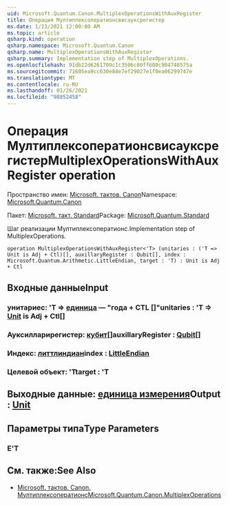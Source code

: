 ```yaml
---
uid: Microsoft.Quantum.Canon.MultiplexOperationsWithAuxRegister
title: Операция Мултиплексоператионсвисауксрегистер
ms.date: 1/23/2021 12:00:00 AM
ms.topic: article
qsharp.kind: operation
qsharp.namespace: Microsoft.Quantum.Canon
qsharp.name: MultiplexOperationsWithAuxRegister
qsharp.summary: Implementation step of MultiplexOperations.
ms.openlocfilehash: 91db22d6261709c1c3506c80ff600c904748575a
ms.sourcegitcommit: 71605ea9cc630e84e7ef29027e1f0ea06299747e
ms.translationtype: MT
ms.contentlocale: ru-RU
ms.lasthandoff: 01/26/2021
ms.locfileid: "98852458"
---
```

# <a name="multiplexoperationswithauxregister-operation"></a><span data-ttu-id="11adb-102">Операция Мултиплексоператионсвисауксрегистер</span><span class="sxs-lookup"><span data-stu-id="11adb-102">MultiplexOperationsWithAuxRegister operation</span></span>

<span data-ttu-id="11adb-103">Пространство имен: [Microsoft. тактов. Canon](xref:Microsoft.Quantum.Canon)</span><span class="sxs-lookup"><span data-stu-id="11adb-103">Namespace: [Microsoft.Quantum.Canon](xref:Microsoft.Quantum.Canon)</span></span>

<span data-ttu-id="11adb-104">Пакет: [Microsoft. такт. Standard](https://nuget.org/packages/Microsoft.Quantum.Standard)</span><span class="sxs-lookup"><span data-stu-id="11adb-104">Package: [Microsoft.Quantum.Standard](https://nuget.org/packages/Microsoft.Quantum.Standard)</span></span>


<span data-ttu-id="11adb-105">Шаг реализации Мултиплексоператионс.</span><span class="sxs-lookup"><span data-stu-id="11adb-105">Implementation step of MultiplexOperations.</span></span>

```qsharp
operation MultiplexOperationsWithAuxRegister<'T> (unitaries : ('T => Unit is Adj + Ctl)[], auxillaryRegister : Qubit[], index : Microsoft.Quantum.Arithmetic.LittleEndian, target : 'T) : Unit is Adj + Ctl
```


## <a name="input"></a><span data-ttu-id="11adb-106">Входные данные</span><span class="sxs-lookup"><span data-stu-id="11adb-106">Input</span></span>

### <a name="unitaries--t--unit--is-adj--ctl"></a><span data-ttu-id="11adb-107">унитариес: 'T => [единица](xref:microsoft.quantum.lang-ref.unit)  — "года + CTL []"</span><span class="sxs-lookup"><span data-stu-id="11adb-107">unitaries : 'T => [Unit](xref:microsoft.quantum.lang-ref.unit)  is Adj + Ctl[]</span></span>




### <a name="auxillaryregister--qubit"></a><span data-ttu-id="11adb-108">Ауксилларирегистер: [кубит](xref:microsoft.quantum.lang-ref.qubit)[]</span><span class="sxs-lookup"><span data-stu-id="11adb-108">auxillaryRegister : [Qubit](xref:microsoft.quantum.lang-ref.qubit)[]</span></span>




### <a name="index--littleendian"></a><span data-ttu-id="11adb-109">Индекс: [литтлиндиан](xref:Microsoft.Quantum.Arithmetic.LittleEndian)</span><span class="sxs-lookup"><span data-stu-id="11adb-109">index : [LittleEndian](xref:Microsoft.Quantum.Arithmetic.LittleEndian)</span></span>




### <a name="target--t"></a><span data-ttu-id="11adb-110">Целевой объект: 'T</span><span class="sxs-lookup"><span data-stu-id="11adb-110">target : 'T</span></span>





## <a name="output--unit"></a><span data-ttu-id="11adb-111">Выходные данные: [единица измерения](xref:microsoft.quantum.lang-ref.unit)</span><span class="sxs-lookup"><span data-stu-id="11adb-111">Output : [Unit](xref:microsoft.quantum.lang-ref.unit)</span></span>



## <a name="type-parameters"></a><span data-ttu-id="11adb-112">Параметры типа</span><span class="sxs-lookup"><span data-stu-id="11adb-112">Type Parameters</span></span>

### <a name="t"></a><span data-ttu-id="11adb-113">Е</span><span class="sxs-lookup"><span data-stu-id="11adb-113">'T</span></span>



## <a name="see-also"></a><span data-ttu-id="11adb-114">См. также:</span><span class="sxs-lookup"><span data-stu-id="11adb-114">See Also</span></span>

- [<span data-ttu-id="11adb-115">Microsoft. тактов. Canon. Мултиплексоператионс</span><span class="sxs-lookup"><span data-stu-id="11adb-115">Microsoft.Quantum.Canon.MultiplexOperations</span></span>](xref:Microsoft.Quantum.Canon.MultiplexOperations)